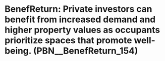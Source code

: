 # BenefReturn: __Private investors can benefit from increased demand and higher property values as occupants prioritize spaces that promote well-being.__ (PBN__BenefReturn_154)

